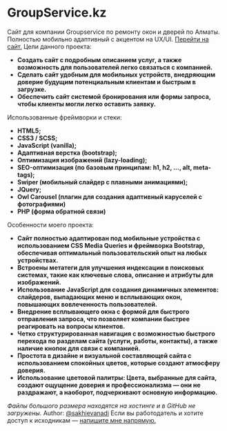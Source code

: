 # GroupService.kz

Сайт для компании Groupservice по ремонту окон и дверей по Алматы. Полностью мобильно адаптивный с акцентом на UX/UI. [Перейти на сайт.](groupservice.kz)
Цели данного проекта:
- **Создать сайт с подробным описанием услуг, а также возможность для пользователей легко связаться с компанией.**
- **Сделать сайт удобным для мобильных устройств, внедряющим доверие будущим потенциальным клиентам и быстрым в загрузке.**
- **Обеспечить сайт системой бронирования или формы запроса, чтобы клиенты могли легко оставить заявку.**

Использованные фреймворки и стеки:
- **HTML5;**
- **CSS3 / SCSS;**
- **JavaScript (vanilla);**
- **Адаптивная верстка (bootstrap);**
- **Оптимизация изображений (lazy-loading);**
- **SEO-оптимизация (по базовым принципам: h1, h2, ..., alt, meta-tags);**
- **Swiper (мобильный слайдер с плавными анимациями);**
- **JQuery;**
- **Owl Carousel (плагин для создания адаптивный каруселей с фотографиями)**
- **PHP (форма обратной связи)**

Особенности моего проекта:
- **Сайт полностью адаптирован под мобильные устройства с использованием CSS Media Queries и фреймворка Bootstrap, обеспечивая оптимальный пользовательский опыт на любых устройствах.**
- **Встроены метатеги для улучшения индексации в поисковых системах, такие как ключевые слова, описание и атрибуты для изображений.**
- **Использование JavaScript для создания динамичных элементов: слайдеров, выпадающих меню и всплывающих окон, повышающих вовлеченность пользователей.**
- **Внедрение всплывающего окна с формой для быстрого отправления запроса, что позволяет компании быстрее реагировать на вопросы клиентов.**
- **Четко структурированная навигация с возможностью быстрого перехода по разделам сайта (услуги, работы, контакты), а также наличие кнопок для связи с компанией.**
- **Простота в дизайне и визуальной составляющей сайта с использованием спокойных цветов, которые создают атмосферу доверия.**
- **Использование цветовой палитры: Цвета, выбранные для сайта, создают ощущение доверия и профессионализма — они не раздражают, а наоборот, подчеркивают основную информацию.**

*Файлы большого размера находятся на хостинге и в GitHub не загружены.*
Author: [@sakhievanadi](https://github.com/sakhievanadi) 
Если вы работодатель и хотите доступ к исходникам — [напишите мне напрямую.](mailto:sakhievanadira0@gmail.com)
